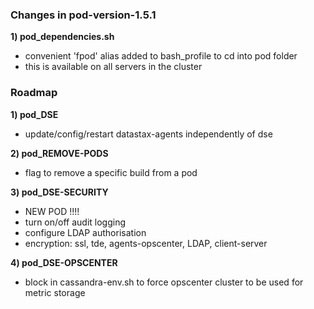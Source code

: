 
### Changes in pod-version-1.5.1

**1) pod_dependencies.sh**

+ convenient 'fpod' alias added to bash_profile to cd into pod folder  
+ this is available on all servers in the cluster

### Roadmap

**1) pod_DSE**

+ update/config/restart datastax-agents independently of dse

**2) pod_REMOVE-PODS**

+ flag to remove a specific build from a pod

**3) pod_DSE-SECURITY**

+ NEW POD !!!!    
+ turn on/off audit logging
+ configure LDAP authorisation
+ encryption:
    ssl, tde, agents-opscenter, LDAP, client-server

**4) pod_DSE-OPSCENTER**

+ block in cassandra-env.sh to force opscenter cluster to be used for metric storage
